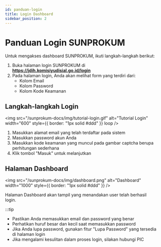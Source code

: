 ```yaml
---
id: panduan-login
title: Login Dashboard
sidebar_position: 2
---
```


# Panduan Login SUNPROKUM

Untuk mengakses dashboard SUNPROKUM, ikuti langkah-langkah berikut:

1. Buka halaman login SUNPROKUM di **https://jdih.komisiyudisial.go.id/login**
2. Pada halaman login, Anda akan melihat form yang terdiri dari:
   - Kolom Email
   - Kolom Password
   - Kolom Kode Keamanan

## Langkah-langkah Login

<img
src="/sunprokum-docs/img/tutorial-login.gif"
alt="Tutorial Login"
width="600"
style={{ border: "1px solid #ddd" }}
loop
/>

1. Masukkan alamat email yang telah terdaftar pada sistem
2. Masukkan password akun Anda
3. Masukkan kode keamanan yang muncul pada gambar captcha berupa perhitungan sederhana
4. Klik tombol "Masuk" untuk melanjutkan

## Halaman Dashboard

<img
src="/sunprokum-docs/img/dashboard.png"
alt="Dashboard"
width="1000"
style={{ border: "1px solid #ddd" }}
/>

Halaman Dashboard akan tampil yang menandakan user telah berhasil login.

:::tip

- Pastikan Anda memasukkan email dan password yang benar
- Perhatikan huruf besar dan kecil saat memasukkan password
- Jika Anda lupa password, gunakan fitur "Lupa Password" yang tersedia di halaman login
- Jika mengalami kesulitan dalam proses login, silakan hubungi PIC
